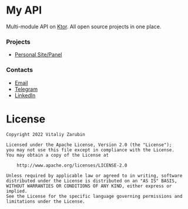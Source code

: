 My API
===================

Multi-module API on [Ktor](https://ktor.io/). All open source projects in one place.

### Projects

* [Personal Site/Panel](/ps/overview/)

### Contacts

* [Email](mailto:keygenqt@gmail.com)
* [Telegram](https://t.me/keygenqt)
* [LinkedIn](https://www.linkedin.com/in/vitaliy-zarubin-6a8257150/)

# License

```
Copyright 2022 Vitaliy Zarubin

Licensed under the Apache License, Version 2.0 (the "License");
you may not use this file except in compliance with the License.
You may obtain a copy of the License at

    http://www.apache.org/licenses/LICENSE-2.0

Unless required by applicable law or agreed to in writing, software
distributed under the License is distributed on an "AS IS" BASIS,
WITHOUT WARRANTIES OR CONDITIONS OF ANY KIND, either express or implied.
See the License for the specific language governing permissions and
limitations under the License.
```

<style>
  .md-content__button {
    display: none;
  }
</style>